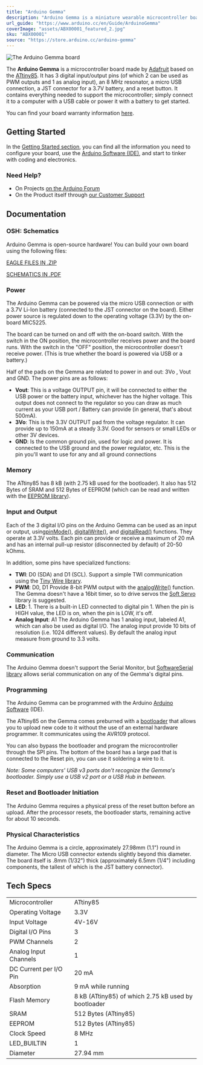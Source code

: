 ```yaml
---
title: "Arduino Gemma"
description: "Arduino Gemma is a miniature wearable microcontroller board based on the ATtiny85"
url_guide: "https://www.arduino.cc/en/Guide/ArduinoGemma"
coverImage: "assets/ABX00001_featured_2.jpg"
sku: "ABX00001"
source: "https://store.arduino.cc/arduino-gemma"
---
```


![The Arduino Gemma board](assets/abx00001_front.jpg)

The **Arduino Gemma** is a microcontroller board made by [Adafruit](https://www.adafruit.com/) based on the [ATtiny85](http://www.atmel.com/assets/atmel-2586-avr-8-bit-microcontroller-attiny25-attiny45-attiny85_datasheet.pdf). It has 3 digital input/output pins (of which 2 can be used as PWM outputs and 1 as analog input), an 8 MHz resonator, a micro USB connection, a JST connector for a 3.7V battery, and a reset button. It contains everything needed to support the microcontroller; simply connect it to a computer with a USB cable or power it with a battery to get started.

You can find your board warranty information [here](https://www.arduino.cc/en/Main/warranty).

## Getting Started

In the [Getting Started section](https://www.arduino.cc/en/Guide/ArduinoGemma), you can find all the information you need to configure your board, use the [Arduino Software (IDE)](https://www.arduino.cc/en/Main/Software), and start to tinker with coding and electronics.

### Need Help?

* On Projects [on the Arduino Forum](https://forum.arduino.cc/index.php?board=13.0)
* On the Product itself through [our Customer Support](https://support.arduino.cc/hc)

## Documentation

### OSH: Schematics

Arduino Gemma is open-source hardware! You can build your own board using the following files:

[EAGLE FILES IN .ZIP](https://www.arduino.cc/en/uploads/Main/arduino-gemma-reference-design.zip)

[SCHEMATICS IN .PDF](https://www.arduino.cc/en/uploads/Main/arduino-gemma-schematic.pdf)

### Power

The Arduino Gemma can be powered via the micro USB connection or with a 3.7V Li-Ion battery (connected to the JST connector on the board). Either power source is regulated down to the operating voltage (3.3V) by the on-board MIC5225.

The board can be turned on and off with the on-board switch. With the switch in the ON position, the microcontroller receives power and the board runs. With the switch in the "OFF" position, the microcontroller doesn't receive power. (This is true whether the board is powered via USB or a battery.)

Half of the pads on the Gemma are related to power in and out: 3Vo , Vout and GND. The power pins are as follows:

* **Vout**: This is a voltage OUTPUT pin, it will be connected to either the USB power or the battery input, whichever has the higher voltage. This output does not connect to the regulator so you can draw as much current as your USB port / Battery can provide (in general, that's about 500mA).
* **3Vo**: This is the 3.3V OUTPUT pad from the voltage regulator. It can provide up to 150mA at a steady 3.3V. Good for sensors or small LEDs or other 3V devices.
* **GND**: Is the common ground pin, used for logic and power. It is connected to the USB ground and the power regulator, etc. This is the pin you'll want to use for any and all ground connections

### Memory

The ATtiny85 has 8 kB (with 2.75 kB used for the bootloader). It also has 512 Bytes of SRAM and 512 Bytes of EEPROM (which can be read and written with the [EEPROM library](https://www.arduino.cc/en/Reference/EEPROM)).

### Input and Output

Each of the 3 digital I/O pins on the Arduino Gemma can be used as an input or output, using[pinMode()](https://www.arduino.cc/en/Reference/PinMode), [digitalWrite()](https://www.arduino.cc/en/Reference/DigitalWrite), and [digitalRead()](https://www.arduino.cc/en/Reference/DigitalRead) functions. They operate at 3.3V volts. Each pin can provide or receive a maximum of 20 mA and has an internal pull-up resistor (disconnected by default) of 20-50 kOhms.

In addition, some pins have specialized functions:

* **TWI**: D0 (SDA) and D1 (SCL). Support a simple TWI communication using the [Tiny Wire library](https://github.com/adafruit/TinyWireM).
* **PWM**: D0, D1 Provide 8-bit PWM output with the [analogWrite()](https://www.arduino.cc/en/Reference/AnalogWrite) function. The Gemma doesn't have a 16bit timer, so to drive servos the [Soft Servo](https://github.com/adafruit/Adafruit_SoftServo) library is suggested.
* **LED**: 1\. There is a built-in LED connected to digital pin 1\. When the pin is HIGH value, the LED is on, when the pin is LOW, it's off.
* **Analog Input**: A1 The Arduino Gemma has 1 analog input, labeled A1, which can also be used as digital I/O. The analog input provide 10 bits of resolution (i.e. 1024 different values). By default the analog input measure from ground to 3.3 volts.

### Communication

The Arduino Gemma doesn't support the Serial Monitor, but [SoftwareSerial library](https://www.arduino.cc/en/Reference/SoftwareSerial) allows serial communication on any of the Gemma's digital pins.

### Programming

The Arduino Gemma can be programmed with the Arduino [Arduino Software](https://www.arduino.cc/en/Main/Software) (IDE).

The ATtiny85 on the Gemma comes preburned with a [bootloader](https://www.arduino.cc/en/Hacking/Bootloader?from=Tutorial.Bootloader) that allows you to upload new code to it without the use of an external hardware programmer. It communicates using the AVR109 protocol.

You can also bypass the bootloader and program the microcontroller through the SPI pins. The bottom of the board has a large pad that is connected to the Reset pin, you can use it soldering a wire to it.

*Note: Some computers' USB v3 ports don't recognize the Gemma's bootloader. Simply use a USB v2 port or a USB Hub in between.*

### Reset and Bootloader Initiation

The Arduino Gemma requires a physical press of the reset button before an upload. After the processor resets, the bootloader starts, remaining active for about 10 seconds.

### Physical Characteristics

The Arduino Gemma is a circle, approximately 27.98mm (1.1") round in diameter. The Micro USB connector extends slightly beyond this diameter. The board itself is .8mm (1/32") thick (approximately 6.5mm (1/4") including components, the tallest of which is the JST battery connector).

## Tech Specs

|                        |                                                     |
| ---------------------- | --------------------------------------------------- |
| Microcontroller        | ATtiny85                                            |
| Operating Voltage      | 3.3V                                                |
| Input Voltage          | 4V-16V                                              |
| Digital I/O Pins       | 3                                                   |
| PWM Channels           | 2                                                   |
| Analog Input Channels  | 1                                                   |
| DC Current per I/O Pin | 20 mA                                               |
| Absorption             | 9 mA while running                                  |
| Flash Memory           | 8 kB (ATtiny85) of which 2.75 kB used by bootloader |
| SRAM                   | 512 Bytes (ATtiny85)                                |
| EEPROM                 | 512 Bytes (ATtiny85)                                |
| Clock Speed            | 8 MHz                                               |
| LED_BUILTIN            | 1                                                   |
| Diameter               | 27.94 mm                                            |